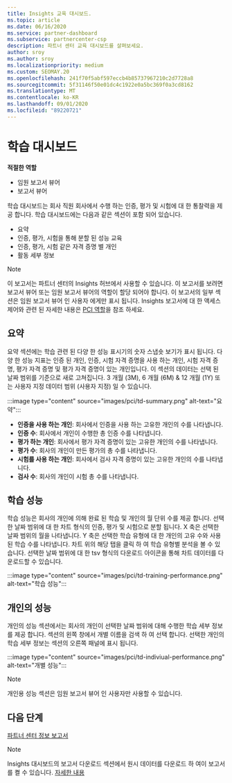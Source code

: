 ```yaml
---
title: Insights 교육 대시보드.
ms.topic: article
ms.date: 06/16/2020
ms.service: partner-dashboard
ms.subservice: partnercenter-csp
description: 파트너 센터 교육 대시보드를 살펴보세요.
author: sroy
ms.author: sroy
ms.localizationpriority: medium
ms.custom: SEOMAY.20
ms.openlocfilehash: 241f70f5abf597eccb4b85737967210c2d7728a8
ms.sourcegitcommit: 5f31146f50e01dc4c1922e0a5bc369f0a3cd8162
ms.translationtype: MT
ms.contentlocale: ko-KR
ms.lasthandoff: 09/01/2020
ms.locfileid: "89220721"
---
```

# <a name="trainings-dashboard"></a>학습 대시보드

**적절한 역할**
- 임원 보고서 뷰어
- 보고서 뷰어

학습 대시보드는 회사 직원 회사에서 수행 하는 인증, 평가 및 시험에 대 한 통찰력을 제공 합니다. 학습 대시보드에는 다음과 같은 섹션이 포함 되어 있습니다.

- 요약
- 인증, 평가, 시험을 통해 분할 된 성능 교육
- 인증, 평가, 시험 같은 자격 증명 별 개인
- 활동 세부 정보

>[!NOTE] 
>이 보고서는 파트너 센터의 Insights 허브에서 사용할 수 있습니다. 이 보고서를 보려면 보고서 뷰어 또는 임원 보고서 뷰어의 역할이 할당 되어야 합니다. 이 보고서의 일부 섹션은 임원 보고서 뷰어 인 사용자 에게만 표시 됩니다. Insights 보고서에 대 한 액세스 제어와 관련 된 자세한 내용은 [PCI 역할](pci-roles.md)을 참조 하세요.

## <a name="summary"></a>요약

요약 섹션에는 학습 관련 된 다양 한 성능 표시기의 숫자 스냅숏 보기가 표시 됩니다. 다양 한 성능 지표는 인증 된 개인, 인증, 시험 자격 증명을 사용 하는 개인, 시험 자격 증명, 평가 자격 증명 및 평가 자격 증명이 있는 개인입니다. 이 섹션의 데이터는 선택 된 날짜 범위를 기준으로 새로 고쳐집니다. 3 개월 (3M), 6 개월 (6M) & 12 개월 (1Y) 또는 사용자 지정 데이터 범위 (사용자 지정) 일 수 있습니다. 

:::image type="content" source="images/pci/td-summary.png" alt-text="요약":::

- **인증을 사용 하는 개인**: 회사에서 인증을 사용 하는 고유한 개인의 수를 나타냅니다.
- **인증 수**: 회사에서 개인이 수행한 총 인증 수를 나타냅니다.
- **평가 하는 개인**: 회사에서 평가 자격 증명이 있는 고유한 개인의 수를 나타냅니다. 
- **평가 수**: 회사의 개인이 만든 평가의 총 수를 나타냅니다.
- **시험를 사용 하는 개인**: 회사에서 검사 자격 증명이 있는 고유한 개인의 수를 나타냅니다. 
- **검사 수**: 회사의 개인이 시험 총 수를 나타냅니다.

## <a name="training-performance"></a>학습 성능

학습 성능은 회사의 개인에 의해 완료 된 학습 및 개인의 월 단위 수를 제공 합니다. 선택한 날짜 범위에 대 한 차트 형식의 인증, 평가 및 시험으로 분할 됩니다. X 축은 선택한 날짜 범위의 월을 나타냅니다. Y 축은 선택한 학습 유형에 대 한 개인의 고유 수와 사용 된 학습 수를 나타냅니다. 차트 위의 해당 탭을 클릭 하 여 학습 유형별 분석을 볼 수 있습니다. 선택한 날짜 범위에 대 한 tsv 형식의 다운로드 아이콘을 통해 차트 데이터를 다운로드할 수 있습니다.

:::image type="content" source="images/pci/td-training-performance.png" alt-text="학습 성능":::

## <a name="individuals-performance"></a>개인의 성능

개인의 성능 섹션에서는 회사의 개인이 선택한 날짜 범위에 대해 수행한 학습 세부 정보를 제공 합니다. 섹션의 왼쪽 창에서 개별 이름을 검색 하 여 선택 합니다. 선택한 개인의 학습 세부 정보는 섹션의 오른쪽 패널에 표시 됩니다.

:::image type="content" source="images/pci/td-indiviual-performance.png" alt-text="개별 성능":::

>[!NOTE] 
> 개인용 성능 섹션은 임원 보고서 뷰어 인 사용자만 사용할 수 있습니다. 

## <a name="next-steps"></a>다음 단계

[파트너 센터 정보 보고서](partner-center-insights.md)

>[!NOTE] 
> Insights 대시보드의 보고서 다운로드 섹션에서 원시 데이터를 다운로드 하 여이 보고서를 켤 수 있습니다. [자세한 내용](pci-download-reports.md)